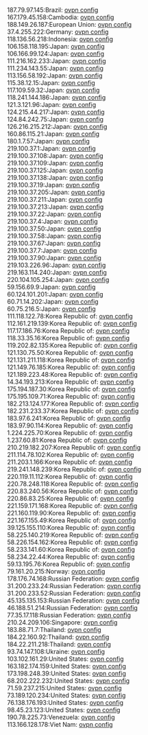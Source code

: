 187.79.97.145:Brazil: [ovpn config](vpn/187_79_97_145.ovpn)  
167.179.45.158:Cambodia: [ovpn config](vpn/167_179_45_158.ovpn)  
188.149.26.187:European Union: [ovpn config](vpn/188_149_26_187.ovpn)  
37.4.255.222:Germany: [ovpn config](vpn/37_4_255_222.ovpn)  
118.136.56.218:Indonesia: [ovpn config](vpn/118_136_56_218.ovpn)  
106.158.118.195:Japan: [ovpn config](vpn/106_158_118_195.ovpn)  
106.166.99.124:Japan: [ovpn config](vpn/106_166_99_124.ovpn)  
111.216.162.233:Japan: [ovpn config](vpn/111_216_162_233.ovpn)  
111.234.143.55:Japan: [ovpn config](vpn/111_234_143_55.ovpn)  
113.156.58.192:Japan: [ovpn config](vpn/113_156_58_192.ovpn)  
115.38.12.15:Japan: [ovpn config](vpn/115_38_12_15.ovpn)  
117.109.59.32:Japan: [ovpn config](vpn/117_109_59_32.ovpn)  
118.241.144.186:Japan: [ovpn config](vpn/118_241_144_186.ovpn)  
121.3.121.96:Japan: [ovpn config](vpn/121_3_121_96.ovpn)  
124.215.44.217:Japan: [ovpn config](vpn/124_215_44_217.ovpn)  
124.84.242.75:Japan: [ovpn config](vpn/124_84_242_75.ovpn)  
126.216.215.212:Japan: [ovpn config](vpn/126_216_215_212.ovpn)  
160.86.115.21:Japan: [ovpn config](vpn/160_86_115_21.ovpn)  
180.1.7.57:Japan: [ovpn config](vpn/180_1_7_57.ovpn)  
219.100.37.1:Japan: [ovpn config](vpn/219_100_37_1.ovpn)  
219.100.37.108:Japan: [ovpn config](vpn/219_100_37_108.ovpn)  
219.100.37.109:Japan: [ovpn config](vpn/219_100_37_109.ovpn)  
219.100.37.125:Japan: [ovpn config](vpn/219_100_37_125.ovpn)  
219.100.37.138:Japan: [ovpn config](vpn/219_100_37_138.ovpn)  
219.100.37.19:Japan: [ovpn config](vpn/219_100_37_19.ovpn)  
219.100.37.205:Japan: [ovpn config](vpn/219_100_37_205.ovpn)  
219.100.37.211:Japan: [ovpn config](vpn/219_100_37_211.ovpn)  
219.100.37.213:Japan: [ovpn config](vpn/219_100_37_213.ovpn)  
219.100.37.22:Japan: [ovpn config](vpn/219_100_37_22.ovpn)  
219.100.37.4:Japan: [ovpn config](vpn/219_100_37_4.ovpn)  
219.100.37.50:Japan: [ovpn config](vpn/219_100_37_50.ovpn)  
219.100.37.58:Japan: [ovpn config](vpn/219_100_37_58.ovpn)  
219.100.37.67:Japan: [ovpn config](vpn/219_100_37_67.ovpn)  
219.100.37.7:Japan: [ovpn config](vpn/219_100_37_7.ovpn)  
219.100.37.90:Japan: [ovpn config](vpn/219_100_37_90.ovpn)  
219.103.226.96:Japan: [ovpn config](vpn/219_103_226_96.ovpn)  
219.163.114.240:Japan: [ovpn config](vpn/219_163_114_240.ovpn)  
220.104.105.254:Japan: [ovpn config](vpn/220_104_105_254.ovpn)  
59.156.69.9:Japan: [ovpn config](vpn/59_156_69_9.ovpn)  
60.124.101.201:Japan: [ovpn config](vpn/60_124_101_201.ovpn)  
60.71.14.202:Japan: [ovpn config](vpn/60_71_14_202.ovpn)  
60.75.216.5:Japan: [ovpn config](vpn/60_75_216_5.ovpn)  
111.118.122.78:Korea Republic of: [ovpn config](vpn/111_118_122_78.ovpn)  
112.161.219.139:Korea Republic of: [ovpn config](vpn/112_161_219_139.ovpn)  
117.17.186.76:Korea Republic of: [ovpn config](vpn/117_17_186_76.ovpn)  
118.33.35.16:Korea Republic of: [ovpn config](vpn/118_33_35_16.ovpn)  
119.202.82.135:Korea Republic of: [ovpn config](vpn/119_202_82_135.ovpn)  
121.130.75.50:Korea Republic of: [ovpn config](vpn/121_130_75_50.ovpn)  
121.131.211.118:Korea Republic of: [ovpn config](vpn/121_131_211_118.ovpn)  
121.149.76.185:Korea Republic of: [ovpn config](vpn/121_149_76_185.ovpn)  
121.189.223.48:Korea Republic of: [ovpn config](vpn/121_189_223_48.ovpn)  
14.34.193.213:Korea Republic of: [ovpn config](vpn/14_34_193_213.ovpn)  
175.194.187.30:Korea Republic of: [ovpn config](vpn/175_194_187_30.ovpn)  
175.195.109.71:Korea Republic of: [ovpn config](vpn/175_195_109_71.ovpn)  
182.213.124.177:Korea Republic of: [ovpn config](vpn/182_213_124_177.ovpn)  
182.231.233.37:Korea Republic of: [ovpn config](vpn/182_231_233_37.ovpn)  
183.97.6.241:Korea Republic of: [ovpn config](vpn/183_97_6_241.ovpn)  
183.97.90.114:Korea Republic of: [ovpn config](vpn/183_97_90_114.ovpn)  
1.224.225.70:Korea Republic of: [ovpn config](vpn/1_224_225_70.ovpn)  
1.237.60.81:Korea Republic of: [ovpn config](vpn/1_237_60_81.ovpn)  
210.219.182.207:Korea Republic of: [ovpn config](vpn/210_219_182_207.ovpn)  
211.114.78.102:Korea Republic of: [ovpn config](vpn/211_114_78_102.ovpn)  
211.203.1.166:Korea Republic of: [ovpn config](vpn/211_203_1_166.ovpn)  
219.241.148.239:Korea Republic of: [ovpn config](vpn/219_241_148_239.ovpn)  
220.119.11.112:Korea Republic of: [ovpn config](vpn/220_119_11_112.ovpn)  
220.78.248.118:Korea Republic of: [ovpn config](vpn/220_78_248_118.ovpn)  
220.83.240.56:Korea Republic of: [ovpn config](vpn/220_83_240_56.ovpn)  
220.86.83.25:Korea Republic of: [ovpn config](vpn/220_86_83_25.ovpn)  
221.159.171.168:Korea Republic of: [ovpn config](vpn/221_159_171_168.ovpn)  
221.160.119.90:Korea Republic of: [ovpn config](vpn/221_160_119_90.ovpn)  
221.167.155.49:Korea Republic of: [ovpn config](vpn/221_167_155_49.ovpn)  
39.125.155.110:Korea Republic of: [ovpn config](vpn/39_125_155_110.ovpn)  
58.225.140.219:Korea Republic of: [ovpn config](vpn/58_225_140_219.ovpn)  
58.226.154.162:Korea Republic of: [ovpn config](vpn/58_226_154_162.ovpn)  
58.233.141.60:Korea Republic of: [ovpn config](vpn/58_233_141_60.ovpn)  
58.234.22.44:Korea Republic of: [ovpn config](vpn/58_234_22_44.ovpn)  
59.13.195.76:Korea Republic of: [ovpn config](vpn/59_13_195_76.ovpn)  
79.161.20.215:Norway: [ovpn config](vpn/79_161_20_215.ovpn)  
178.176.74.168:Russian Federation: [ovpn config](vpn/178_176_74_168.ovpn)  
31.200.233.24:Russian Federation: [ovpn config](vpn/31_200_233_24.ovpn)  
31.200.233.52:Russian Federation: [ovpn config](vpn/31_200_233_52.ovpn)  
45.135.135.153:Russian Federation: [ovpn config](vpn/45_135_135_153.ovpn)  
46.188.51.214:Russian Federation: [ovpn config](vpn/46_188_51_214.ovpn)  
77.35.17.118:Russian Federation: [ovpn config](vpn/77_35_17_118.ovpn)  
210.24.209.106:Singapore: [ovpn config](vpn/210_24_209_106.ovpn)  
183.88.71.7:Thailand: [ovpn config](vpn/183_88_71_7.ovpn)  
184.22.160.92:Thailand: [ovpn config](vpn/184_22_160_92.ovpn)  
184.22.211.218:Thailand: [ovpn config](vpn/184_22_211_218.ovpn)  
93.74.147.108:Ukraine: [ovpn config](vpn/93_74_147_108.ovpn)  
103.102.161.29:United States: [ovpn config](vpn/103_102_161_29.ovpn)  
163.182.174.159:United States: [ovpn config](vpn/163_182_174_159.ovpn)  
173.198.248.39:United States: [ovpn config](vpn/173_198_248_39.ovpn)  
68.202.222.232:United States: [ovpn config](vpn/68_202_222_232.ovpn)  
71.59.237.215:United States: [ovpn config](vpn/71_59_237_215.ovpn)  
73.189.120.234:United States: [ovpn config](vpn/73_189_120_234.ovpn)  
76.138.176.193:United States: [ovpn config](vpn/76_138_176_193.ovpn)  
98.45.23.123:United States: [ovpn config](vpn/98_45_23_123.ovpn)  
190.78.225.73:Venezuela: [ovpn config](vpn/190_78_225_73.ovpn)  
113.166.128.178:Viet Nam: [ovpn config](vpn/113_166_128_178.ovpn)  
